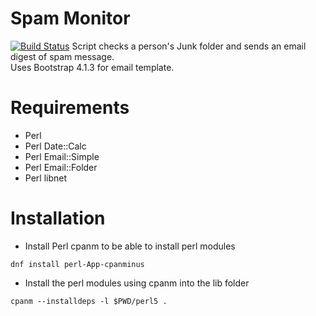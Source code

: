 # Spam Monitor
[![Build Status](https://github.com/IGBIllinois/spammonitor/actions/workflows/main.yml/badge.svg)](https://github.com/IGBIllinois/spammonitor/actions/workflows/main.yml)
Script checks a person's Junk folder and sends an email digest of spam message.\
Uses Bootstrap 4.1.3 for email template.

# Requirements
* Perl
* Perl Date::Calc
* Perl Email::Simple
* Perl Email::Folder
* Perl libnet

# Installation
* Install Perl cpanm to be able to install perl modules
```
dnf install perl-App-cpanminus
```
* Install the perl modules using cpanm into the lib folder
```
cpanm --installdeps -l $PWD/perl5 .
```

